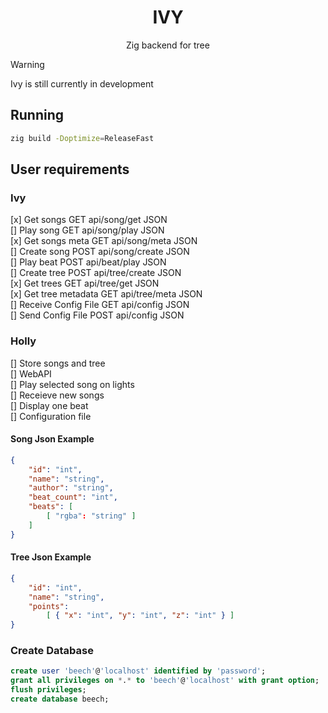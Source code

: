 <div align="center">

# IVY

Zig backend for tree

</div>

> [!WARNING]
> Ivy is still currently in development

## Running

```sh
zig build -Doptimize=ReleaseFast
```

## User requirements

### Ivy
[x] Get songs           GET api/song/get            JSON <br>
[] Play song            GET api/song/play           JSON <br>
[x] Get songs meta      GET api/song/meta           JSON <br>
[] Create song          POST api/song/create        JSON <br>
[] Play beat            POST api/beat/play          JSON <br>
[] Create tree          POST api/tree/create        JSON <br>
[x] Get trees           GET api/tree/get            JSON <br>
[x] Get tree metadata   GET api/tree/meta           JSON <br>
[] Receive Config File  GET api/config              JSON <br>
[] Send Config File     POST api/config             JSON <br>



### Holly
[] Store songs and tree <br>
[] WebAPI <br>
[] Play selected song on lights <br>
[] Receieve new songs <br>
[] Display one beat <br>
[] Configuration file <br>

#### Song Json Example
```json
{
    "id": "int",
    "name": "string",
    "author": "string",
    "beat_count": "int",
    "beats": [
        [ "rgba": "string" ]
    ]
}
```

#### Tree Json Example
```json
{
    "id": "int",
    "name": "string",
    "points":
        [ { "x": "int", "y": "int", "z": "int" } ]
}
```

### Create Database

```sql
create user 'beech'@'localhost' identified by 'password';
grant all privileges on *.* to 'beech'@'localhost' with grant option;
flush privileges;
create database beech;
```
